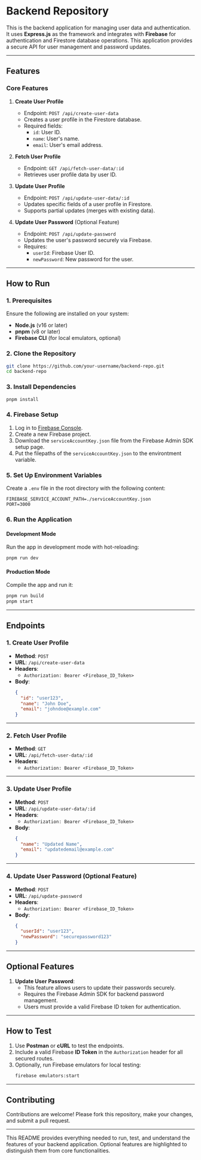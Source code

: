 
# **Backend Repository**

This is the backend application for managing user data and authentication. It uses **Express.js** as the framework and integrates with **Firebase** for authentication and Firestore database operations. This application provides a secure API for user management and password updates.

---

## **Features**

### **Core Features**
1. **Create User Profile**
   - Endpoint: `POST /api/create-user-data`
   - Creates a user profile in the Firestore database.
   - Required fields:
     - `id`: User ID.
     - `name`: User's name.
     - `email`: User's email address.

2. **Fetch User Profile**
   - Endpoint: `GET /api/fetch-user-data/:id`
   - Retrieves user profile data by user ID.

3. **Update User Profile**
   - Endpoint: `POST /api/update-user-data/:id`
   - Updates specific fields of a user profile in Firestore.
   - Supports partial updates (merges with existing data).

4. **Update User Password** (Optional Feature)
   - Endpoint: `POST /api/update-password`
   - Updates the user's password securely via Firebase.
   - Requires:
     - `userId`: Firebase User ID.
     - `newPassword`: New password for the user.

---

## **How to Run**

### **1. Prerequisites**

Ensure the following are installed on your system:
- **Node.js** (v16 or later)
- **pnpm** (v8 or later)
- **Firebase CLI** (for local emulators, optional)

### **2. Clone the Repository**

```bash
git clone https://github.com/your-username/backend-repo.git
cd backend-repo
```

### **3. Install Dependencies**

```bash
pnpm install
```

### **4. Firebase Setup**

1. Log in to [Firebase Console](https://console.firebase.google.com/).
2. Create a new Firebase project.
3. Download the `serviceAccountKey.json` file from the Firebase Admin SDK setup page.
4. Put the filepaths of the `serviceAccountKey.json` to the environtment variable.

### **5. Set Up Environment Variables**

Create a `.env` file in the root directory with the following content:

```env
FIREBASE_SERVICE_ACCOUNT_PATH=./serviceAccountKey.json
PORT=3000
```

### **6. Run the Application**

#### **Development Mode**
Run the app in development mode with hot-reloading:
```bash
pnpm run dev
```

#### **Production Mode**
Compile the app and run it:
```bash
pnpm run build
pnpm start
```

---

## **Endpoints**

### **1. Create User Profile**
- **Method**: `POST`
- **URL**: `/api/create-user-data`
- **Headers**:
  - `Authorization: Bearer <Firebase_ID_Token>`
- **Body**:
  ```json
  {
    "id": "user123",
    "name": "John Doe",
    "email": "johndoe@example.com"
  }
  ```

---

### **2. Fetch User Profile**
- **Method**: `GET`
- **URL**: `/api/fetch-user-data/:id`
- **Headers**:
  - `Authorization: Bearer <Firebase_ID_Token>`

---

### **3. Update User Profile**
- **Method**: `POST`
- **URL**: `/api/update-user-data/:id`
- **Headers**:
  - `Authorization: Bearer <Firebase_ID_Token>`
- **Body**:
  ```json
  {
    "name": "Updated Name",
    "email": "updatedemail@example.com"
  }
  ```

---

### **4. Update User Password** (Optional Feature)
- **Method**: `POST`
- **URL**: `/api/update-password`
- **Headers**:
  - `Authorization: Bearer <Firebase_ID_Token>`
- **Body**:
  ```json
  {
    "userId": "user123",
    "newPassword": "securepassword123"
  }
  ```

---

## **Optional Features**

1. **Update User Password**:
   - This feature allows users to update their passwords securely.
   - Requires the Firebase Admin SDK for backend password management.
   - Users must provide a valid Firebase ID token for authentication.

---

## **How to Test**

1. Use **Postman** or **cURL** to test the endpoints.
2. Include a valid Firebase **ID Token** in the `Authorization` header for all secured routes.
3. Optionally, run Firebase emulators for local testing:
   ```bash
   firebase emulators:start
   ```

---

## **Contributing**

Contributions are welcome! Please fork this repository, make your changes, and submit a pull request.

---

This README provides everything needed to run, test, and understand the features of your backend application. Optional features are highlighted to distinguish them from core functionalities.
